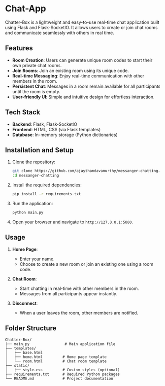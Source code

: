 # Chat-App

Chatter-Box is a lightweight and easy-to-use real-time chat application built using Flask and Flask-SocketIO. It allows users to create or join chat rooms and communicate seamlessly with others in real time.

## Features

- **Room Creation**: Users can generate unique room codes to start their own private chat rooms.
- **Join Rooms**: Join an existing room using its unique code.
- **Real-time Messaging**: Enjoy real-time communication with other members in the room.
- **Persistent Chat**: Messages in a room remain available for all participants until the room is empty.
- **User-friendly UI**: Simple and intuitive design for effortless interaction.

## Tech Stack

- **Backend**: Flask, Flask-SocketIO
- **Frontend**: HTML, CSS (via Flask templates)
- **Database**: In-memory storage (Python dictionaries)

## Installation and Setup

1. Clone the repository:
    ```bash
    git clone https://github.com/ajaythandavamurthy/messanger-chatting.git
    cd messanger-chatting
    ```

2. Install the required dependencies:
    ```bash
    pip install -r requirements.txt
    ```

3. Run the application:
    ```bash
    python main.py
    ```

4. Open your browser and navigate to `http://127.0.0.1:5000`.

## Usage

1. **Home Page**:
   - Enter your name.
   - Choose to create a new room or join an existing one using a room code.

2. **Chat Room**:
   - Start chatting in real-time with other members in the room.
   - Messages from all participants appear instantly.

3. **Disconnect**:
   - When a user leaves the room, other members are notified.

## Folder Structure

```plaintext
Chatter-Box/
├── main.py                # Main application file
├── templates/
│   ├── base.html         
│   ├── home.html         # Home page template
│   └── room.html         # Chat room template
├── static/
│   ├── style.css         # Custom styles (optional)
├── requirements.txt      # Required Python packages
└── README.md             # Project documentation
